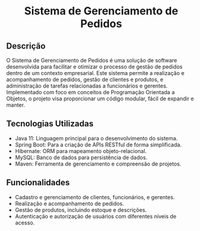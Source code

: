 <h1 align="center">Sistema de Gerenciamento de Pedidos</h1>


## Descrição

O Sistema de Gerenciamento de Pedidos é uma solução de software desenvolvida para facilitar e otimizar o processo de gestão de pedidos dentro de um contexto empresarial. Este sistema permite a realização e acompanhamento de pedidos, gestão de clientes e produtos, e administração de tarefas relacionadas a funcionários e gerentes. Implementado com foco em conceitos de Programação Orientada a Objetos, o projeto visa proporcionar um código modular, fácil de expandir e manter.

## Tecnologias Utilizadas

- Java 11: Linguagem principal para o desenvolvimento do sistema.
- Spring Boot: Para a criação de APIs RESTful de forma simplificada.
- Hibernate: ORM para mapeamento objeto-relacional.
- MySQL: Banco de dados para persistência de dados.
- Maven: Ferramenta de gerenciamento e compreensão de projetos.

## Funcionalidades

- Cadastro e gerenciamento de clientes, funcionários, e gerentes.
- Realização e acompanhamento de pedidos.
- Gestão de produtos, incluindo estoque e descrições.
- Autenticação e autorização de usuários com diferentes níveis de acesso.


